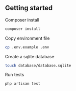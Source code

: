 ## Getting started

Composer install
```bash
composer install
```

Copy environment file
```bash
cp .env.example .env
```

Create a sqlite database
```bash
touch database/database.sqlite
```

Run tests
```bash
php artisan test
```
